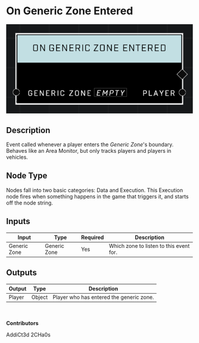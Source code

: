 # On Generic Zone Entered
![alt text](../../../.gitbook/assets/on-generic-zone-entered.png)
## Description
Event called whenever a player enters the *Generic Zone*'s boundary. Behaves like an Area Monitor, but only tracks players and players in vehicles.

## Node Type
Nodes fall into two basic categories: Data and Execution. This Execution node fires when something happens in the game that triggers it, and starts off the node string.

## Inputs
| Input | Type | Required | Description |
|------------------|------------------|----------|--------------------------------------------------------------|
| Generic Zone | Generic Zone | Yes | Which zone to listen to this event for. |

## Outputs
| Output | Type | Description |
|------------------|------------------|--------------------------------------------------------------|
| Player | Object | Player who has entered the generic zone.|


\
\
**Contributors**

AddiCt3d 2CHa0s